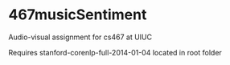 467musicSentiment
=================

Audio-visual assignment for cs467 at UIUC

Requires stanford-corenlp-full-2014-01-04 located in root folder